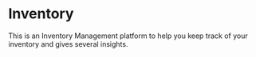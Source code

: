 # Inventory
This is an Inventory Management platform to help you keep track of your inventory and gives several insights.
